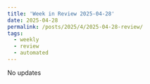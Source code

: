 ```yaml
---
title: 'Week in Review 2025-04-28'
date: 2025-04-28
permalink: /posts/2025/4/2025-04-28-review/
tags:
  - weekly
  - review
  - automated
---
```


No updates
